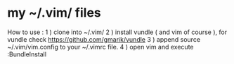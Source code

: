 my ~/.vim/ files
================

How to use :
1 ) clone into ~/.vim/
2 ) install vundle ( and vim of course ), for vundle check https://github.com/gmarik/vundle
3 ) append source ~/.vim/vim.config to your ~/.vimrc file.
4 ) open vim and execute :BundleInstall 
